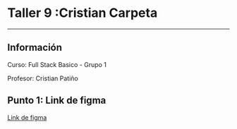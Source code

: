 <h1>Taller 9 :Cristian Carpeta</h1>
<hr>

<h2>Información</h2>
<p>Curso: Full Stack Basico - Grupo 1<p>
<p>Profesor: Cristian Patiño</p>

<h2>Punto 1: Link de figma</h2>
<a href="https://www.figma.com/file/tITyzhV9EvO7HdvX0CdeWE/CRISTIAN-ADRIAN-CARPETA?type=design&node-id=3-103&t=omFJKnQrbqioTaHw-0">Link de figma</a>
